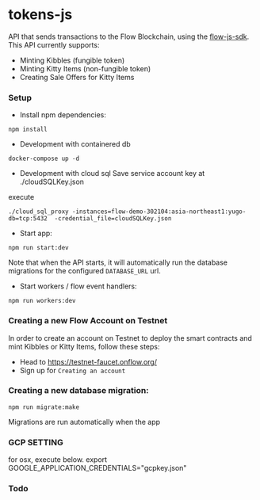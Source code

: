 # tokens-js

API that sends transactions to the Flow Blockchain, using the [flow-js-sdk](https://github.com/onflow/flow-js-sdk/).
This API currently supports:

- Minting Kibbles (fungible token)
- Minting Kitty Items (non-fungible token)
- Creating Sale Offers for Kitty Items

### Setup

- Install npm dependencies:

```
npm install
```

- Development with containered db

```
docker-compose up -d
```
- Development with cloud sql
Save service account key at ./cloudSQLKey.json

execute
```
./cloud_sql_proxy -instances=flow-demo-302104:asia-northeast1:yugo-db=tcp:5432  -credential_file=cloudSQLKey.json
```

- Start app:

```
npm run start:dev
```

Note that when the API starts, it will automatically run the database migrations for the configured `DATABASE_URL` url.

- Start workers / flow event handlers:

```
npm run workers:dev
```

### Creating a new Flow Account on Testnet

In order to create an account on Testnet to deploy the smart contracts and mint Kibbles or Kitty Items, follow these steps:

- Head to https://testnet-faucet.onflow.org/
- Sign up for `Creating an account`

### Creating a new database migration:

```shell
npm run migrate:make
```

Migrations are run automatically when the app


### GCP SETTING
for osx, execute below.
export GOOGLE_APPLICATION_CREDENTIALS="gcpkey.json"

### Todo